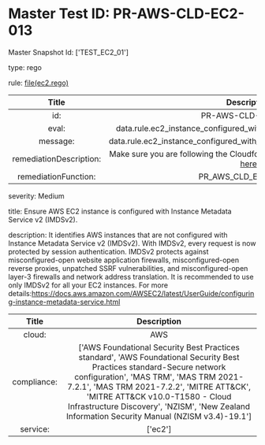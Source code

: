 



# Master Test ID: PR-AWS-CLD-EC2-013


Master Snapshot Id: ['TEST_EC2_01']

type: rego

rule: [file(ec2.rego)]  
  
  
  
  

|Title|Description|
| :---: | :---: |
|id: |PR-AWS-CLD-EC2-013|
|eval: |data.rule.ec2_instance_configured_with_instance_metadata_service_v2|
|message: |data.rule.ec2_instance_configured_with_instance_metadata_service_v2_err|
|remediationDescription: |Make sure you are following the Cloudformation template format presented <a href='https://boto3.amazonaws.com/v1/documentation/api/latest/reference/services/ec2.html#EC2.Client.describe_instances' target='_blank'>here</a>|
|remediationFunction: |PR_AWS_CLD_EC2_013.py|


severity: Medium

title: Ensure AWS EC2 instance is configured with Instance Metadata Service v2 (IMDSv2).

description: It identifies AWS instances that are not configured with Instance Metadata Service v2 (IMDSv2). With IMDSv2, every request is now protected by session authentication. IMDSv2 protects against misconfigured-open website application firewalls, misconfigured-open reverse proxies, unpatched SSRF vulnerabilities, and misconfigured-open layer-3 firewalls and network address translation. It is recommended to use only IMDSv2 for all your EC2 instances. For more details:https://docs.aws.amazon.com/AWSEC2/latest/UserGuide/configuring-instance-metadata-service.html  
  
  

|Title|Description|
| :---: | :---: |
|cloud: |AWS|
|compliance: |['AWS Foundational Security Best Practices standard', 'AWS Foundational Security Best Practices standard-Secure network configuration', 'MAS TRM', 'MAS TRM 2021-7.2.1', 'MAS TRM 2021-7.2.2', 'MITRE ATT&CK', 'MITRE ATT&CK v10.0-T1580 - Cloud Infrastructure Discovery', 'NZISM', 'New Zealand Information Security Manual (NZISM v3.4)-19.1']|
|service: |['ec2']|



[file(ec2.rego)]: https://github.com/prancer-io/prancer-compliance-test/tree/master/aws/cloud/ec2.rego
